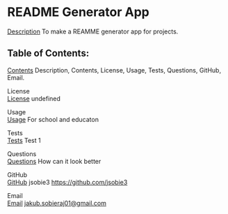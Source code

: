 # README Generator App


[Description](#description) To make a REAMME generator app for projects.

## Table of Contents:
[Contents](#Contents) Description, Contents, License, Usage, Tests, Questions, GitHub, Email.

License <br>
[License](#Licnese) undefined

Usage <br>
[Usage](#Usage) For school and educaton

Tests <br>
[Tests](#Tests) Test 1

Questions <br>
[Questions](#Questions) How can it look better

GitHub <br>
 [GitHub](#Username) jsobie3
 https://github.com/jsobie3

Email <br>
[Email](#Email) jakub.sobieraj01@gmail.com

